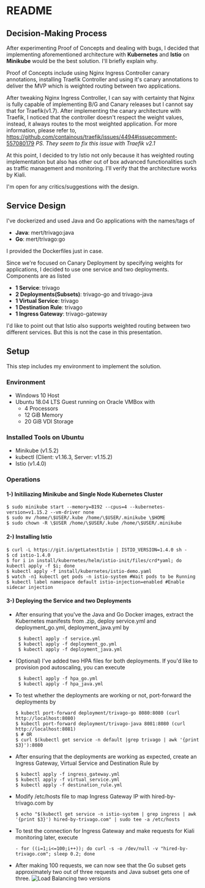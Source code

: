 

# README
## Decision-Making Process

After experimenting Proof of Concepts and dealing with bugs, I decided that implementing aforementioned architecture with **Kubernetes** and **Istio** on **Minikube** would be the best solution. I'll briefly explain why.

Proof of Concepts include using Nginx Ingress Controller canary annotations, installing Traefik Controller and using it's canary annotations to deliver the MVP which is weighted routing between two applications. 

After tweaking Nginx Ingress Controller, I can say with certainty that Nginx is fully capable of implementing B/G and Canary releases but I cannot say that for Traefik(v1.7). After implementing the canary architecture with Traefik, I noticed that the controller doesn't respect the weight values, instead, it always routes to the most weighted application. For more information, please refer to, https://github.com/containous/traefik/issues/4494#issuecomment-557080179
*PS. They seem to fix this issue with Traefik v2.1*

At this point, I decided to try Istio not only because it has weighted routing implementation but also has other out of box advanced functionalities such as traffic management and monitoring. I'll verify that the architecture works by Kiali.

I'm open for any critics/suggestions with the design. 

## Service Design
I've dockerized and used Java and Go applications with the names/tags of

- **Java**: mert/trivago:java
- **Go**: mert/trivago:go

I provided the Dockerfiles just in case.

Since we're focused on Canary Deployment by specifying weights for applications, I decided to use one service and two deployments. Components are as listed
- **1 Service**: trivago
- **2 Deployments(Subsets)**: trivago-go and trivago-java
- **1 Virtual Service**: trivago
- **1 Destination Rule**: trivago
- **1 Ingress Gateway**: trivago-gateway

I'd like to point out that Istio also supports weighted routing between two different services. But this is not the case in this presentation.
 
## Setup
This step includes my environment to implement the solution.
### Environment
- Windows 10 Host
- Ubuntu 18.04 LTS Guest running on Oracle VMBox with 
  - 4 Processors
  - 12 GiB Memory
  - 20 GiB VDI Storage
### Installed Tools on Ubuntu
- Minikube (v1.5.2)
- kubectl (Client: v1.16.3, Server: v1.15.2)
- Istio (v1.4.0)
### Operations
#### 1-) Initiliazing Minikube and Single Node Kubernetes Cluster

    $ sudo minikube start --memory=8192 --cpus=4 --kubernetes-version=v1.15.2 --vm-driver none
    $ sudo mv /home/\$USER/.kube /home/\$USER/.minikube \$HOME
    $ sudo chown -R \$USER /home/\$USER/.kube /home/\$USER/.minikube

#### 2-) Installing Istio

    $ curl -L https://git.io/getLatestIstio | ISTIO_VERSION=1.4.0 sh -
    $ cd istio-1.4.0
    $ for i in install/kubernetes/helm/istio-init/files/crd*yaml; do kubectl apply -f $i; done
    $ kubectl apply -f install/kubernetes/istio-demo.yaml
    $ watch -n1 kubectl get pods -n istio-system #Wait pods to be Running
    $ kubectl label namespace default istio-injection=enabled #Enable sidecar injection

#### 3-) Deploying the Service and two Deployments
- After ensuring that you've the Java and Go Docker images, extract the Kubernetes manifests from .zip, deploy service.yml and deployment_go.yml, deployment_java.yml by 

       $ kubectl apply -f service.yml
       $ kubectl apply -f deployment_go.yml
       $ kubectl apply -f deployment_java.yml
- (Optional) I've added two HPA files for both deployments. If you'd like to provision pod autoscaling, you can execute
 
       $ kubectl apply -f hpa_go.yml
       $ kubectl apply -f hpa_java.yml

 - To test whether the deployments are working or not, port-forward the deployments by

       $ kubectl port-forward deployment/trivago-go 8080:8080 (curl http://localhost:8080)
       $ kubectl port-forward deployment/trivago-java 8081:8080 (curl http://localhost:8081)
       $ # OR
       $ curl $(kubectl get service -n default |grep trivago | awk '{print $3}'):8080

- After ensuring that the deployments are working as expected, create an Ingress Gateway, Virtual Service and Destination Rule by

      $ kubectl apply -f ingress_gateway.yml 
      $ kubectl apply -f virtual_service.yml 
      $ kubectl apply -f destination_rule.yml

- Modify /etc/hosts file to map Ingress Gateway IP with hired-by-trivago.com by

      $ echo "$(kubectl get service -n istio-system | grep ingress | awk '{print $3}') hired-by-trivago.com" | sudo tee -a /etc/hosts

- To test the connection for Ingress Gateway and make requests for Kiali monitoring later, execute

      - for ((i=1;i<=100;i++)); do curl -s -o /dev/null -v "hired-by-trivago.com"; sleep 0.2; done

- After making 100 requests, we can now see that the Go subset gets approximately two out of three requests and Java subset gets one of three.
![Load Balancing two versions](https://codeogre-photo.s3-eu-west-1.amazonaws.com/kiali.png) 
